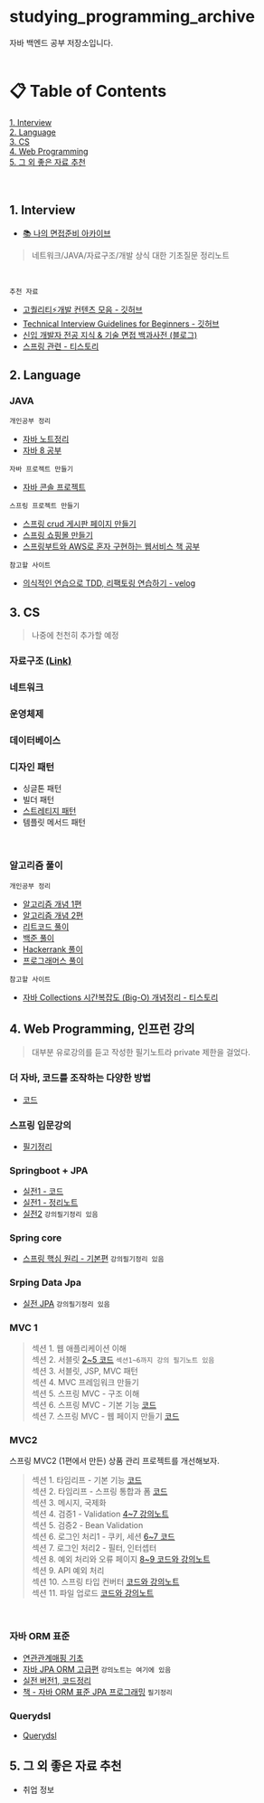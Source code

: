 # studying_programming_archive
자바 백엔드 공부 저장소입니다. <br><br>
# &#128203; Table of Contents
[1. Interview](#1-Interview) <br>
[2. Language](#2-Language) <br>
[3. CS](#3-CS) <br>
[4. Web Programming](#4-Web-Programming) <br>
[5. 그 외 좋은 자료 추천](#5-그-외-좋은-자료-추천) <br><br><br>

## 1. Interview
+ [📚 나의 면접준비 아카이브](https://github.com/Kim-Gyuri/studying_programming_archive/tree/main/%EB%A9%B4%EC%A0%91#readme)
> 네트워크/JAVA/자료구조/개발 상식 대한 기초질문 정리노트

<br>

`추천 자료`
+ [고퀄리티⚡개발 컨텐츠 모음 - 깃허브](https://github.com/Integerous/goQuality-dev-contents)
+ [Technical Interview Guidelines for Beginners - 깃허브](https://github.com/JaeYeopHan/Interview_Question_for_Beginner)
+ [신입 개발자 전공 지식 & 기술 면접 백과사전 (블로그)](https://gyoogle.dev/blog/)
+ [스프링 관련 - 티스토리](https://baek-kim-dev.site/69?category=903513)

## 2. Language
### JAVA
`개인공부 정리`
+ [자바 노트정리](https://github.com/Kim-Gyuri/studying_programming_archive/blob/main/%EC%9E%90%EB%B0%94/%EB%AA%A9%EC%B0%A8.md)
+ [자바 8 공부](https://github.com/Kim-Gyuri/java_8_study)

`자바 프로젝트 만들기` <br>
+ [자바 콘솔 프로젝트](https://github.com/Kim-Gyuri/JavaConsoleProject/blob/master/README.md)

`스프링 프로젝트 만들기` <br>
+ [스프링 crud 게시판 페이지 만들기](https://github.com/Kim-Gyuri/spring-board-crud-paging)
+ [스프링 쇼핑몰 만들기](https://github.com/Kim-Gyuri/Improved-SpringBoot-Online-Shopping-Store/blob/main/README.md)
+ [스프링부트와 AWS로 혼자 구현하는 웹서비스 책 공부](https://github.com/Kim-Gyuri/webservice)

`참고할 사이트`
+ [의식적인 연습으로 TDD, 리팩토링 연습하기 - velog](https://velog.io/@solar/%EC%9E%90%EB%B0%94%EC%A7%80%EA%B8%B0-%EC%9D%98%EC%8B%9D%EC%A0%81%EC%9D%B8-%EC%97%B0%EC%8A%B5%EC%9C%BC%EB%A1%9C-TDD-%EB%A6%AC%ED%8C%A9%ED%86%A0%EB%A7%81-%EC%97%B0%EC%8A%B5%ED%95%98%EA%B8%B0)



## 3. CS
> 나중에 천천히 추가할 예정
### 자료구조 [(Link)](https://github.com/Kim-Gyuri/studying_programming_archive/blob/main/%EC%9E%90%EB%B0%94/%EB%AA%A9%EC%B0%A8.md#%EC%BB%AC%EB%A0%89%EC%85%98-%ED%94%84%EB%A0%88%EC%9E%84%EC%9B%8C%ED%81%AC-%EB%A7%81%ED%81%AC)
### 네트워크
### 운영체제
### 데이터베이스
### 디자인 패턴
+ 싱글톤 패턴
+ 빌더 패턴
+ [스트레티지 패턴](https://github.com/Kim-Gyuri/studying_programming_archive/blob/main/CS/%EB%94%94%EC%9E%90%EC%9D%B8%20%ED%8C%A8%ED%84%B4/%EC%8A%A4%ED%8A%B8%EB%9E%98%ED%8B%B0%EC%A7%80%20%ED%8C%A8%ED%84%B4.md)
+ 템플릿 메서드 패턴

 <br>

### 알고리즘 풀이
`개인공부 정리`
+ [알고리즘 개념 1편](https://github.com/Kim-Gyuri/Java_datastructure_algorithm)
+ [알고리즘 개념 2편](https://github.com/Kim-Gyuri/Java_datastructure_algorithm2)
+ [리트코드 풀이](https://github.com/Kim-Gyuri/leetcode)
+ [백준 풀이](https://github.com/Kim-Gyuri/studying_programming_archive/tree/main/%EB%B0%B1%EC%A4%80%ED%92%80%EA%B8%B0) <br>
+ [Hackerrank 풀이](https://github.com/Kim-Gyuri/studying_programming_archive/tree/main/HackerRank%20%ED%92%80%EA%B8%B0) <br>
+ [프로그래머스 풀이](https://github.com/Kim-Gyuri/studying_programming_archive/tree/main/programmers%20%ED%92%80%EA%B8%B0) <br>

`참고할 사이트` <br>
+ [자바 Collections 시간복잡도 (Big-O) 개념정리 - 티스토리](https://bcp0109.tistory.com/67?category=850495)

## 4. Web Programming, 인프런 강의
> 대부분 유로강의를 듣고 작성한 필기노트라 private 제한을 걸었다.
### 더 자바, 코드를 조작하는 다양한 방법
+ [코드](https://github.com/Kim-Gyuri/javaStudy-library-framwork)

### 스프링 입문강의
+ [필기정리](https://github.com/Kim-Gyuri/studying_programming_archive/tree/main/%EC%9E%85%EB%AC%B8%20%EC%8A%A4%ED%94%84%EB%A7%81)

### Springboot + JPA
+ [실전1 - 코드](https://github.com/Kim-Gyuri/Spring-Boot-and-JPA-Utilization1---Lecture-Notes)
+ [실전1 - 정리노트](https://github.com/Kim-Gyuri/practice1-springboot-JPA) 
+ [실전2](https://github.com/Kim-Gyuri/-practice2-springboot-JPA) `강의필기정리 있음`


### Spring core
+ [스프링 핵심 원리 - 기본편](https://github.com/Kim-Gyuri/-) `강의필기정리 있음`

### Srping Data Jpa
+ [실전 JPA](https://github.com/Kim-Gyuri/-Practice-SpringDataJPA) `강의필기정리 있음`


### MVC 1
> 섹션 1. 웹 애플리케이션 이해 <br>
> 섹션 2. 서블릿 [2~5 코드](https://github.com/Kim-Gyuri/-MVC-1-) `섹션1~6까지 강의 필기노트 있음` <br>
> 섹션 3. 서블릿, JSP, MVC 패턴 <br> 섹션 4. MVC 프레임워크 만들기 <br>
> 섹션 5. 스프링 MVC - 구조 이해 <br>
> 섹션 6. 스프링 MVC - 기본 기능 [코드](https://github.com/Kim-Gyuri/MVC1--1) <br>
> 섹션 7. 스프링 MVC - 웹 페이지 만들기 [코드](https://github.com/Kim-Gyuri/spring-MVC1-webpage)


### MVC2
스프링 MVC2 (1편에서 만든) 상품 관리 프로젝트를 개선해보자.
> 섹션 1. 타임리프 - 기본 기능 [코드](https://github.com/Kim-Gyuri/-MVC2--thymeleaf)  <br>
> 섹션 2. 타임리프 - 스프링 통합과 폼 [코드](https://github.com/Kim-Gyuri/spring-MVC2---) <br>
> 섹션 3. 메시지, 국제화 <br>
> 섹션 4. 검증1 - Validation [4~7 강의노트](https://github.com/Kim-Gyuri/spring-MVC2--Validation-)  <br>
> 섹션 5. 검증2 - Bean Validation <br>
> 섹션 6. 로그인 처리1 - 쿠키, 세션  [6~7 코드](https://github.com/Kim-Gyuri/SpringMVC2--cookie-session) <br>
> 섹션 7. 로그인 처리2 - 필터, 인터셉터 <br>
> 섹션 8. 예외 처리와 오류 페이지 [8~9 코드와 강의노트](https://github.com/Kim-Gyuri/springMvc2-exception) <br>
> 섹션 9. API 예외 처리 <br>
> 섹션 10. 스프링 타입 컨버터 [코드와 강의노트](https://github.com/Kim-Gyuri/springMVC2-converter)  
> 섹션 11. 파일 업로드 [코드와 강의노트](https://github.com/Kim-Gyuri/springMVC2-upload) 

<br>

### 자바 ORM 표준
+ [연관관계매핑 기초](https://github.com/Kim-Gyuri/ORM-JPA--) 
+ [자바 JPA ORM 고급편](https://github.com/Kim-Gyuri/-Practice-SpringDataJPA) `강의노트는 여기에 있음`
+ [실전 버전1, 코드정리](https://github.com/Kim-Gyuri/JPA-ORM--1) 
+ [책 - 자바 ORM 표준 JPA 프로그래밍](https://github.com/Kim-Gyuri/java_orm_standard_jpa_programming_bookStudy) `필기정리`

### Querydsl 
+ [Querydsl](https://github.com/Kim-Gyuri/practice-Querydsl) 

## 5. 그 외 좋은 자료 추천
* 취업 정보

